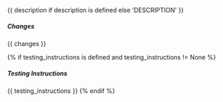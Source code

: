 <!--
{
	"changes":"{{ changes.replace('\n','\\n') if changes is defined and changes != None }}",
	"testing_instructions":"{{ testing_instructions.replace('\n','\\n') if testing_instructions is defined and testing_instructions != None }}",
}
-->
{{ description if description is defined else 'DESCRIPTION' }}

##### Changes
<!-- List of changes implemented -->
{{ changes }}

{% if testing_instructions is defined and testing_instructions != None %}
##### Testing Instructions
<!-- These are steps that will help verify the PR is doing what it's supposed to -->
{{ testing_instructions }}
{% endif %}
